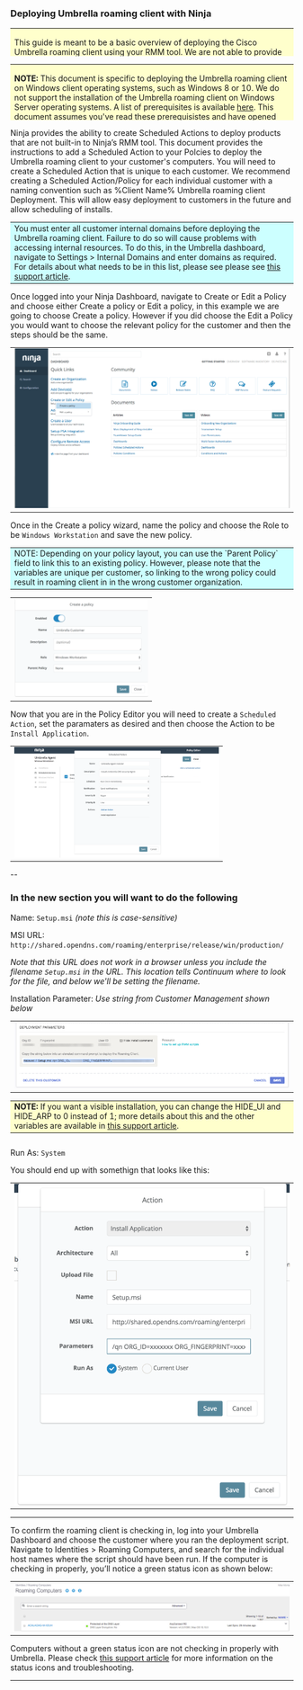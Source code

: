 ### Deploying Umbrella roaming client with Ninja
<div>
<table style="height: 50px; width: 100%">
	<tbody>
		<tr>
			<td bgcolor="#ffffcc">
				<p> This guide is meant to be a basic overview of deploying the Cisco Umbrella roaming client using your RMM tool. We are not able to provide comprehensive support for Ninja, but there is  <a href="https://ninjarmm.zendesk.com/hc/en-us/categories/200886343-Documents">further documentation</a> available related to deployment in Ninja.</p>
			</td>
		</tr>
	</tbody>
</table>
</div>
<div>
<table style="height: 100px; width: 100%">
	<tbody>
		<tr>
			<td bgcolor="#ffffcc">
				<p><strong>NOTE:</strong> This document is specific to deploying the Umbrella roaming client on Windows client operating systems, such as Windows 8 or 10. We do not support the installation of the Umbrella roaming client on Windows Server operating systems. A list of prerequisites is available <a href="https://docs.umbrella.com/product/msp/prerequisites/">here</a>. This document assumes you've read these prerequisistes and have opened the appropriate firewall ports</p>
			</td>
		</tr>
	</tbody>
</table>
</div>
Ninja provides the ability to create Scheduled Actions to deploy products that are not built-in to Ninja’s RMM tool.  This document provides the instructions to add a Scheduled Action to your Polcies to deploy the Umbrella roaming client to your customer's computers. You will need to create a Scheduled Action that is unique to each customer. We recommend creating a Scheduled Action/Policy for each individual customer with a naming convention such as %Client Name% Umbrella roaming client Deployment. This will allow easy deployment to customers in the future and allow scheduling of installs.
<p>

<div>
<table style="align:center"><colgroup><col width="624" /></colgroup>
	<tbody>
		<tr>
			<td bgcolor="#ccffff">You must enter all customer internal domains before deploying the Umbrella roaming client. Failure to do so will cause problems with accessing internal resources. To do this, in the Umbrella dashboard, navigate to Settings > Internal Domains and enter domains as required. For details about what needs to be in this list, please see please see <a href="https://docs.umbrella.com/product/msp/appendix-d-internal-domains/">this support article</a>.
			</td>
		</tr>
	</tbody>
</table>
</div>

Once logged into your Ninja Dashboard, navigate to Create or Edit a Policy and choose either Create a policy or Edit a policy, in this example we are going to choose Create a policy. However if you did choose the Edit a Policy you would want to choose the relevant policy for the customer and then the steps should be the same. 

<table style="width:100%">
	<tbody>
		<tr>
			<td>
				<img src="docs/NinjaCreatePolicy.png" border="0" alt="Ninja Create Policy">
			</td>
		</tr>
	</tbody>
</table>

Once in the Create a policy wizard, name the policy and choose the Role to be `Windows Workstation` and save the new policy. 

<div>
<table style="align:center"><colgroup><col width="624" /></colgroup>
    <tbody>
        <tr>
            <td bgcolor="#ccffff">NOTE: Depending on your policy layout, you can use the `Parent Policy` field to link this to an existing policy. However, please note that the  variables are unique per customer, so linking to the wrong policy could result in roaming client in in the wrong customer organization.
            </td>
        </tr>
    </tbody>
</table>
</div>

<table style="width:50%">
	<tbody>
		<tr>
			<td>
				<img src="docs/NinjaNamePolicy.png" border="0" alt="Ninja Name Policy">
			</td>
		</tr>
	</tbody>
</table>

Now that you are in the Policy Editor you will need to create a `Scheduled Action`, set the paramaters as desired and then choose the Action to be `Install Application`.

<table style="width:75%">
	<tbody>
		<tr>
			<td>
				<img src="docs/NinjaScheduledAction.png" border="0" alt="Click the Caret">
			</td>
		</tr>
	</tbody>
</table>

--

### In the new section you will want to do the following

Name: `Setup.msi`  _(note this is case-sensitive)_

MSI URL: `http://shared.opendns.com/roaming/enterprise/release/win/production/`


_Note that this URL does not work in a browser unless you include the filename `Setup.msi` in the URL. This location tells Continuum where to look for the file, and below we'll be setting the filename._


Installation Parameter: _Use string from Customer Management shown below_

<table style="align:center"><colgroup><col width="624" /></colgroup>
	<tbody>
		<tr>
			<td>
				<img src="docs/RoamingParameters.png" border="0" alt="Deployment Parameters">
			</td>
		</tr>
  </tbody>
</table>

<table style="height: 70px; width: 100%">
	<tbody>
		<tr>
			<td bgcolor="#ffffcc">
				<strong>NOTE:</strong> If you want a visible installation, you can change the HIDE_UI and HIDE_ARP to 0 instead of 1; more details about this and the other variables are available in <a href="https://docs.umbrella.com/product/msp/automated-deployment/#section-deployment-parameters">this support article</a>.
			</td>
		</tr>
	</tbody>
</table>

Run As: `System`

You should end up with somethign that looks like this:

<table style="align:center"><colgroup><col width="624" /></colgroup>
	<tbody>
		<tr>
			<td>
				<img src="docs/NinjaParameters.png" border="0" alt="Deployment Parameters">
			</td>
		</tr>
  </tbody>
</table>

- - -

To confirm the roaming client is checking in, log into your Umbrella Dashboard and choose the customer where you ran the deployment script. Navigate to Identities > Roaming Computers, and search for the individual host names where the script should have been run.  If the computer is checking in properly, you’ll notice a green status icon as shown below:  

<table style="width:100%">
	<tbody>
		<tr>
			<td>
				<img src="docs/PolicyStatus.png" border="0" alt="Roaming Client in Dashboard">
			</td>
		</tr>
	</tbody>
</table>

Computers without a green status icon are not checking in properly with Umbrella.  Please check [this support article](https://docs.umbrella.com/product/msp/appendix-a-status-and-functionality/) for more information on the status icons and troubleshooting.

---

